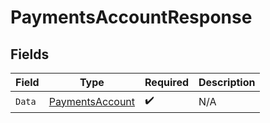 # PaymentsAccountResponse


## Fields

| Field                                                     | Type                                                      | Required                                                  | Description                                               |
| --------------------------------------------------------- | --------------------------------------------------------- | --------------------------------------------------------- | --------------------------------------------------------- |
| `Data`                                                    | [PaymentsAccount](../../models/shared/paymentsaccount.md) | :heavy_check_mark:                                        | N/A                                                       |